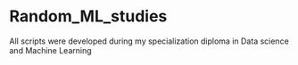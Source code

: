 # Random_ML_studies
All scripts were developed during my specialization diploma in Data science and Machine Learning
